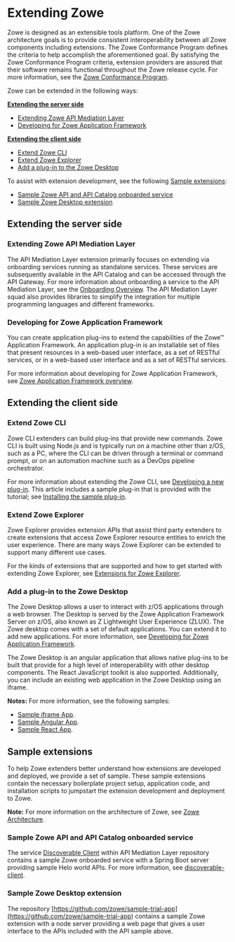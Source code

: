 # Extending Zowe

Zowe is designed as an extensible tools platform. One of the Zowe architecture goals is to provide consistent interoperability between all Zowe components including extensions. The Zowe Conformance Program defines the criteria to help accomplish the aforementioned goal. By satisfying the Zowe Conformance Program criteria, extension providers are assured that their software remains functional throughout the Zowe release cycle. For more information, see the [Zowe Conformance Program](zowe-conformance-program.md).

Zowe can be extended in the following ways:

**[Extending the server side](#extending-the-server-side)**

- [Extending Zowe API Mediation Layer](#extending-zowe-api-mediation-layer)
- [Developing for Zowe Application Framework](#developing-for-zowe-application-framework)

**[Extending the client side](#extending-the-client-side)**

- [Extend Zowe CLI](#extend-zowe-cli)
- [Extend Zowe Explorer](#extend-zowe-explorer)
- [Add a plug-in to the Zowe Desktop](#add-a-plug-in-to-the-zowe-desktop)

To assist with extension development, see the following [Sample extensions](#sample-extensions):

- [Sample Zowe API and API Catalog onboarded service](#sample-zowe-api-and-api-catalog-onboarded-service)
- [Sample Zowe Desktop extension](#sample-zowe-desktop-extension)

## Extending the server side

### Extending Zowe API Mediation Layer 

The API Mediation Layer extension primarily focuses on extending via onboarding services running as standalone services. These services are subsequently available in the API Catalog and can be accessed through the API Gateway. For more information about onboarding a service to the API Mediation Layer, see the [Onboarding Overview](./extend-apiml/onboard-overview.md). The API Mediation Layer squad also provides libraries to simplify the integration for multiple programming languages and different frameworks.

### Developing for Zowe Application Framework

You can create application plug-ins to extend the capabilities of the Zowe™ Application Framework. An application plug-in is an installable set of files that present resources in a web-based user interface, as a set of RESTful services, or in a web-based user interface and as a set of RESTful services.

For more information about developing for Zowe Application Framework, see [Zowe Application Framework overview](./extend-desktop/mvd-extendingzlux.md).

## Extending the client side

### Extend Zowe CLI

Zowe CLI extenders can build plug-ins that provide new commands. Zowe CLI is built using Node.js and is typically run on a machine other than z/OS, such as a PC, where the CLI can be driven through a terminal or command prompt, or on an automation machine such as a DevOps pipeline orchestrator.

For more information about extending the Zowe CLI, see [Developing a new plug-in](extend-cli/cli-developing-a-plugin.md). This article includes a sample plug-in that is provided with the tutorial; see [Installing the sample plug-in](extend-cli/cli-installing-sample-plugin.md).

### Extend Zowe Explorer

Zowe Explorer provides extension APIs that assist third party extenders to create extensions that access Zowe Explorer resource entities to enrich the user experience. There are many ways Zowe Explorer can be extended to support many different use cases. 

For the kinds of extensions that are supported and how to get started with extending Zowe Explorer, see [Extensions for Zowe Explorer](https://github.com/zowe/zowe-explorer-vscode/wiki/Extending-Zowe-Explorer).

### Add a plug-in to the Zowe Desktop

The Zowe Desktop allows a user to interact with z/OS applications through a web browser. The Desktop is served by the Zowe Application Framework Server on z/OS, also known as Z Lightweight User Experience (ZLUX). The Zowe desktop comes with a set of default applications. You can extend it to add new applications. For more information, see [Developing for Zowe Application Framework](extend-desktop/mvd-extendingzlux.md).

The Zowe Desktop is an angular application that allows native plug-ins to be built that provide for a high level of interoperability with other desktop components.  The React JavaScript toolkit is also supported. Additionally, you can include an existing web application in the Zowe Desktop using an iframe.

**Notes:** For more information, see the following samples:

- [Sample iframe App](extend-desktop/mvd-extendingzlux.md#sample-iframe-app).
- [Sample Angular App](extend-desktop/mvd-extendingzlux.md#sample-angular-app).
- [Sample React App](extend-desktop/mvd-extendingzlux.md#sample-react-app).

## Sample extensions

To help Zowe extenders better understand how extensions are developed and deployed,
we provide a set of sample. These sample extensions contain the necessary boilerplate project setup, application code, and installation scripts to jumpstart the extension development and deployment to Zowe.

**Note:** For more information on the architecture of Zowe, see [Zowe Architecture](../getting-started/zowe-architecture.md).

### Sample Zowe API and API Catalog onboarded service

The service [Discoverable Client](https://github.com/zowe/api-layer/tree/v3.x.x/discoverable-client) within API Mediation Layer repository contains a sample Zowe onboarded service with a Spring Boot server providing sample Helo world APIs. For more information, see [discoverable-client](https://github.com/zowe/api-layer/blob/v3.x.x/discoverable-client/README.md).  

### Sample Zowe Desktop extension

The repository [https://github.com/zowe/sample-trial-app](https://github.com/zowe/sample-trial-app) contains a sample Zowe extension with a node server providing a web page that gives a user interface to the APIs included with the API sample above.  
